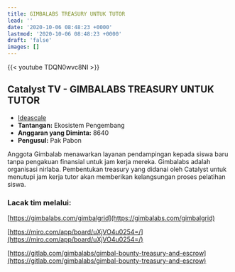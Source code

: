 ```yaml
---
title: GIMBALABS TREASURY UNTUK TUTOR
lead: ''
date: '2020-10-06 08:48:23 +0000'
lastmod: '2020-10-06 08:48:23 +0000'
draft: 'false'
images: []
---
```


{{&lt;  youtube TDQN0wvc8NI &gt;}}

## Catalyst TV - GIMBALABS TREASURY UNTUK TUTOR

- [Ideascale](https://cardano.ideascale.com/c/idea/417091)
- **Tantangan:** Ekosistem Pengembang
- **Anggaran yang Diminta:** 8640
- **Pengusul:** Pak Pabon

Anggota Gimbalab menawarkan layanan pendampingan kepada siswa baru tanpa pengakuan finansial untuk jam kerja mereka. Gimbalabs adalah organisasi nirlaba. Pembentukan treasury yang didanai oleh Catalyst untuk menutupi jam kerja tutor akan memberikan kelangsungan proses pelatihan siswa.

### Lacak tim melalui:

[https://gimbalabs.com/gimbalgrid](https://gimbalabs.com/gimbalgrid)

[https://miro.com/app/board/uXjVO4u0254=/](https://miro.com/app/board/uXjVO4u0254=/)

[https://gitlab.com/gimbalabs/gimbal-bounty-treasury-and-escrow](https://gitlab.com/gimbalabs/gimbal-bounty-treasury-and-escrow)
